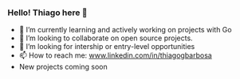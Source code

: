 ### Hello! Thiago here 👋

- 🌱 I’m currently learning and actively working on projects with Go
- 👯 I’m looking to collaborate on open source projects.
- 💼 I’m looking for intership or entry-level opportunities
- 📫 How to reach me: www.linkedin.com/in/thiagogbarbosa
- New projects coming soon 


